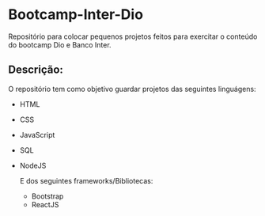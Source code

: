 # Bootcamp-Inter-Dio
Repositório para colocar pequenos projetos feitos para exercitar o conteúdo do bootcamp Dio e Banco Inter.

## Descrição:

O repositório tem como objetivo guardar projetos das seguintes linguágens:

- HTML

- CSS

- JavaScript

- SQL

- NodeJS

  E dos seguintes frameworks/Bibliotecas:

  - Bootstrap
  - ReactJS
